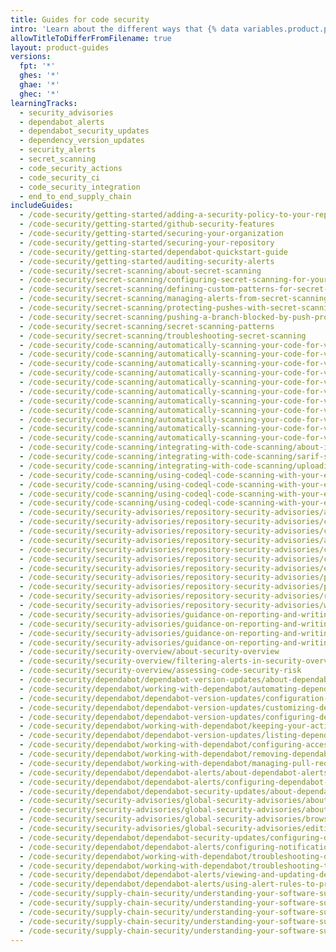 ```yaml
---
title: Guides for code security
intro: 'Learn about the different ways that {% data variables.product.product_name %} can help you improve your code''s security.'
allowTitleToDifferFromFilename: true
layout: product-guides
versions:
  fpt: '*'
  ghes: '*'
  ghae: '*'
  ghec: '*'
learningTracks:
  - security_advisories
  - dependabot_alerts
  - dependabot_security_updates
  - dependency_version_updates
  - security_alerts
  - secret_scanning
  - code_security_actions
  - code_security_ci
  - code_security_integration
  - end_to_end_supply_chain
includeGuides:
  - /code-security/getting-started/adding-a-security-policy-to-your-repository
  - /code-security/getting-started/github-security-features
  - /code-security/getting-started/securing-your-organization
  - /code-security/getting-started/securing-your-repository
  - /code-security/getting-started/dependabot-quickstart-guide
  - /code-security/getting-started/auditing-security-alerts
  - /code-security/secret-scanning/about-secret-scanning
  - /code-security/secret-scanning/configuring-secret-scanning-for-your-repositories
  - /code-security/secret-scanning/defining-custom-patterns-for-secret-scanning
  - /code-security/secret-scanning/managing-alerts-from-secret-scanning
  - /code-security/secret-scanning/protecting-pushes-with-secret-scanning
  - /code-security/secret-scanning/pushing-a-branch-blocked-by-push-protection
  - /code-security/secret-scanning/secret-scanning-patterns
  - /code-security/secret-scanning/troubleshooting-secret-scanning
  - /code-security/code-scanning/automatically-scanning-your-code-for-vulnerabilities-and-errors/tracking-code-scanning-alerts-in-issues-using-task-lists
  - /code-security/code-scanning/automatically-scanning-your-code-for-vulnerabilities-and-errors/about-code-scanning
  - /code-security/code-scanning/automatically-scanning-your-code-for-vulnerabilities-and-errors/about-code-scanning-alerts
  - /code-security/code-scanning/automatically-scanning-your-code-for-vulnerabilities-and-errors/about-code-scanning-with-codeql
  - /code-security/code-scanning/automatically-scanning-your-code-for-vulnerabilities-and-errors/customizing-code-scanning
  - /code-security/code-scanning/automatically-scanning-your-code-for-vulnerabilities-and-errors/configuring-the-codeql-workflow-for-compiled-languages
  - /code-security/code-scanning/automatically-scanning-your-code-for-vulnerabilities-and-errors/managing-code-scanning-alerts-for-your-repository
  - /code-security/code-scanning/automatically-scanning-your-code-for-vulnerabilities-and-errors/running-codeql-code-scanning-in-a-container
  - /code-security/code-scanning/automatically-scanning-your-code-for-vulnerabilities-and-errors/configuring-code-scanning-for-a-repository
  - /code-security/code-scanning/automatically-scanning-your-code-for-vulnerabilities-and-errors/triaging-code-scanning-alerts-in-pull-requests
  - /code-security/code-scanning/automatically-scanning-your-code-for-vulnerabilities-and-errors/viewing-code-scanning-logs
  - /code-security/code-scanning/integrating-with-code-scanning/about-integration-with-code-scanning
  - /code-security/code-scanning/integrating-with-code-scanning/sarif-support-for-code-scanning
  - /code-security/code-scanning/integrating-with-code-scanning/uploading-a-sarif-file-to-github
  - /code-security/code-scanning/using-codeql-code-scanning-with-your-existing-ci-system/about-codeql-code-scanning-in-your-ci-system
  - /code-security/code-scanning/using-codeql-code-scanning-with-your-existing-ci-system/configuring-codeql-cli-in-your-ci-system
  - /code-security/code-scanning/using-codeql-code-scanning-with-your-existing-ci-system/installing-codeql-cli-in-your-ci-system
  - /code-security/code-scanning/using-codeql-code-scanning-with-your-existing-ci-system/migrating-from-the-codeql-runner-to-codeql-cli
  - /code-security/security-advisories/repository-security-advisories/about-repository-security-advisories
  - /code-security/security-advisories/repository-security-advisories/configuring-private-vulnerability-reporting-for-a-repository
  - /code-security/security-advisories/repository-security-advisories/configuring-private-vulnerability-reporting-for-an-organization
  - /code-security/security-advisories/repository-security-advisories/adding-a-collaborator-to-a-repository-security-advisory
  - /code-security/security-advisories/repository-security-advisories/collaborating-in-a-temporary-private-fork-to-resolve-a-repository-security-vulnerability
  - /code-security/security-advisories/repository-security-advisories/creating-a-repository-security-advisory
  - /code-security/security-advisories/repository-security-advisories/editing-a-repository-security-advisory
  - /code-security/security-advisories/repository-security-advisories/permission-levels-for-repository-security-advisories
  - /code-security/security-advisories/repository-security-advisories/publishing-a-repository-security-advisory
  - /code-security/security-advisories/repository-security-advisories/removing-a-collaborator-from-a-repository-security-advisory
  - /code-security/security-advisories/repository-security-advisories/withdrawing-a-repository-security-advisory
  - /code-security/security-advisories/guidance-on-reporting-and-writing/about-coordinated-disclosure-of-security-vulnerabilities
  - /code-security/security-advisories/guidance-on-reporting-and-writing/best-practices-for-writing-repository-security-advisories
  - /code-security/security-advisories/guidance-on-reporting-and-writing/privately-reporting-a-security-vulnerability
  - /code-security/security-advisories/guidance-on-reporting-and-writing/managing-privately-reported-security-vulnerabilities
  - /code-security/security-overview/about-security-overview
  - /code-security/security-overview/filtering-alerts-in-security-overview
  - /code-security/security-overview/assessing-code-security-risk
  - /code-security/dependabot/dependabot-version-updates/about-dependabot-version-updates
  - /code-security/dependabot/working-with-dependabot/automating-dependabot-with-github-actions
  - /code-security/dependabot/dependabot-version-updates/configuration-options-for-the-dependabot.yml-file
  - /code-security/dependabot/dependabot-version-updates/customizing-dependency-updates
  - /code-security/dependabot/dependabot-version-updates/configuring-dependabot-version-updates
  - /code-security/dependabot/working-with-dependabot/keeping-your-actions-up-to-date-with-dependabot
  - /code-security/dependabot/dependabot-version-updates/listing-dependencies-configured-for-version-updates
  - /code-security/dependabot/working-with-dependabot/configuring-access-to-private-registries-for-dependabot
  - /code-security/dependabot/working-with-dependabot/removing-dependabot-access-to-public-registries
  - /code-security/dependabot/working-with-dependabot/managing-pull-requests-for-dependency-updates
  - /code-security/dependabot/dependabot-alerts/about-dependabot-alerts
  - /code-security/dependabot/dependabot-alerts/configuring-dependabot-alerts
  - /code-security/dependabot/dependabot-security-updates/about-dependabot-security-updates
  - /code-security/security-advisories/global-security-advisories/about-the-github-advisory-database
  - /code-security/security-advisories/global-security-advisories/about-global-security-advisories
  - /code-security/security-advisories/global-security-advisories/browsing-security-advisories-in-the-github-advisory-database
  - /code-security/security-advisories/global-security-advisories/editing-security-advisories-in-the-github-advisory-database
  - /code-security/dependabot/dependabot-security-updates/configuring-dependabot-security-updates
  - /code-security/dependabot/dependabot-alerts/configuring-notifications-for-dependabot-alerts
  - /code-security/dependabot/working-with-dependabot/troubleshooting-dependabot-errors
  - /code-security/dependabot/working-with-dependabot/troubleshooting-the-detection-of-vulnerable-dependencies
  - /code-security/dependabot/dependabot-alerts/viewing-and-updating-dependabot-alerts
  - /code-security/dependabot/dependabot-alerts/using-alert-rules-to-prioritize-dependabot-alerts
  - /code-security/supply-chain-security/understanding-your-software-supply-chain/about-dependency-review
  - /code-security/supply-chain-security/understanding-your-software-supply-chain/about-the-dependency-graph
  - /code-security/supply-chain-security/understanding-your-software-supply-chain/exporting-a-software-bill-of-materials-for-your-repository
  - /code-security/supply-chain-security/understanding-your-software-supply-chain/using-the-dependency-submission-api
  - /code-security/supply-chain-security/understanding-your-software-supply-chain/exploring-the-dependencies-of-a-repository
---
```

